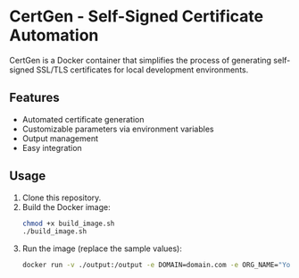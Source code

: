 # CertGen - Self-Signed Certificate Automation

CertGen is a Docker container that simplifies the process of generating self-signed SSL/TLS certificates for local development environments.

## Features
- Automated certificate generation
- Customizable parameters via environment variables
- Output management
- Easy integration

## Usage
1. Clone this repository.
2. Build the Docker image:
   ```sh
   chmod +x build_image.sh
   ./build_image.sh
   ```
3. Run the image (replace the sample values):
   ```sh
   docker run -v ./output:/output -e DOMAIN=domain.com -e ORG_NAME="Your Org" -e COUNTRY=US -e STATE=FL -e CITY=Miami certgen
   ```
